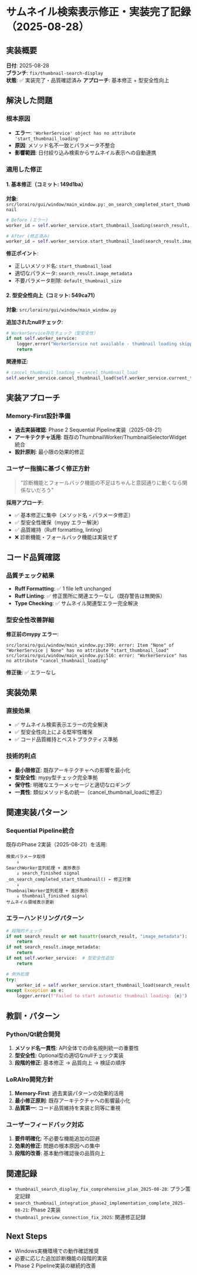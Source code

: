 # サムネイル検索表示修正・実装完了記録（2025-08-28）

## 実装概要
**日付**: 2025-08-28  
**ブランチ**: `fix/thumbnail-search-display`  
**状態**: ✅ 実装完了・品質確認済み
**アプローチ**: 基本修正 + 型安全性向上

## 解決した問題

### 根本原因
- **エラー**: `'WorkerService' object has no attribute 'start_thumbnail_loading'`
- **原因**: メソッド名不一致とパラメータ不整合
- **影響範囲**: 日付絞り込み検索からサムネイル表示への自動連携

### 適用した修正

#### 1. 基本修正（コミット: 149d1ba）
**対象**: `src/lorairo/gui/window/main_window.py:_on_search_completed_start_thumbnail`
```python
# Before (エラー)
worker_id = self.worker_service.start_thumbnail_loading(search_result, default_thumbnail_size)

# After (修正済み)  
worker_id = self.worker_service.start_thumbnail_load(search_result.image_metadata)
```

**修正ポイント**:
- 正しいメソッド名: `start_thumbnail_load`
- 適切なパラメータ: `search_result.image_metadata`
- 不要パラメータ削除: `default_thumbnail_size`

#### 2. 型安全性向上（コミット: 549ca71）
**対象**: `src/lorairo/gui/window/main_window.py`

**追加されたnullチェック**:
```python
# WorkerService存在チェック（型安全性）
if not self.worker_service:
    logger.error("WorkerService not available - thumbnail loading skipped")
    return
```

**関連修正**:
```python
# cancel_thumbnail_loading → cancel_thumbnail_load
self.worker_service.cancel_thumbnail_load(self.worker_service.current_thumbnail_worker_id)
```

## 実装アプローチ

### Memory-First設計準備
- **過去実装確認**: Phase 2 Sequential Pipeline実装（2025-08-21）
- **アーキテクチャ活用**: 既存のThumbnailWorker/ThumbnailSelectorWidget統合
- **設計原則**: 最小限の効果的修正

### ユーザー指摘に基づく修正方針
> "診断機能とフォールバック機能の不足はちゃんと意図通りに動くなら関係ないだろう"

**採用アプローチ**:
- ✅ 基本修正に集中（メソッド名・パラメータ修正）
- ✅ 型安全性確保（mypy エラー解決）
- ✅ 品質維持（Ruff formatting, linting）
- ❌ 診断機能・フォールバック機能は実装せず

## コード品質確認

### 品質チェック結果
- **Ruff Formatting**: ✅ 1 file left unchanged
- **Ruff Linting**: ✅ 修正箇所に関連エラーなし（既存警告は無関係）
- **Type Checking**: ✅ サムネイル関連型エラー完全解決

### 型安全性改善詳細
**修正前のmypy エラー**:
```
src/lorairo/gui/window/main_window.py:399: error: Item "None" of "WorkerService | None" has no attribute "start_thumbnail_load"
src/lorairo/gui/window/main_window.py:516: error: "WorkerService" has no attribute "cancel_thumbnail_loading"
```

**修正後**: ✅ エラーなし

## 実装効果

### 直接効果
- ✅ サムネイル検索表示エラーの完全解決
- ✅ 型安全性向上による堅牢性確保
- ✅ コード品質維持とベストプラクティス準拠

### 技術的利点
- **最小限修正**: 既存アーキテクチャへの影響を最小化
- **型安全性**: mypy型チェック完全準拠
- **保守性**: 明確なエラーメッセージと適切なロギング
- **一貫性**: 類似メソッド名の統一（cancel_thumbnail_loadに修正）

## 関連実装パターン

### Sequential Pipeline統合
既存のPhase 2実装（2025-08-21）を活用:
```
検索パラメータ取得
    ↓
SearchWorker並列処理 + 進捗表示  
    ↓ search_finished signal
_on_search_completed_start_thumbnail() ← 修正対象
    ↓
ThumbnailWorker並列処理 + 進捗表示
    ↓ thumbnail_finished signal  
サムネイル領域表示更新
```

### エラーハンドリングパターン
```python
# 段階的チェック
if not search_result or not hasattr(search_result, "image_metadata"):
    return
if not search_result.image_metadata:
    return
if not self.worker_service:  # 型安全性追加
    return

# 例外処理
try:
    worker_id = self.worker_service.start_thumbnail_load(search_result.image_metadata)
except Exception as e:
    logger.error(f"Failed to start automatic thumbnail loading: {e}")
```

## 教訓・パターン

### Python/Qt統合開発
1. **メソッド名一貫性**: API全体での命名規則統一の重要性
2. **型安全性**: Optional型の適切なnullチェック実装
3. **段階的修正**: 基本修正 → 品質向上 → 検証の順序

### LoRAIro開発方針
1. **Memory-First**: 過去実装パターンの効果的活用
2. **最小修正原則**: 既存アーキテクチャへの影響最小化
3. **品質第一**: コード品質維持を実装と同等に重視

### ユーザーフィードバック対応
1. **要件明確化**: 不必要な機能追加の回避
2. **効果的修正**: 問題の根本原因への集中
3. **段階的改善**: 基本動作確認後の品質向上

## 関連記録
- `thumbnail_search_display_fix_comprehensive_plan_2025-08-28`: プラン策定記録
- `search_thumbnail_integration_phase2_implementation_complete_2025-08-21`: Phase 2実装
- `thumbnail_preview_connection_fix_2025`: 関連修正記録

## Next Steps
- Windows実機環境での動作確認推奨
- 必要に応じた追加診断機能の段階的実装
- Phase 2 Pipeline実装の継続的改善